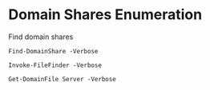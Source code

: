 # Domain Shares Enumeration

Find domain shares

`Find-DomainShare -Verbose`

`Invoke-FileFinder -Verbose`

`Get-DomainFile Server -Verbose`
